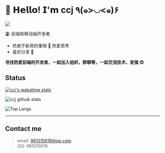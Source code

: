 # 🥳 𝗛𝗲𝗹𝗹𝗼! 𝗜'𝗺 ccj ٩(๑>◡<๑)۶

[![](https://img.shields.io/badge/-@ccj-%23181717?style=flat-square&logo=github)](https://github.com/ccj)

🏖 前端和移动端开发者

- 热衷于新奇的事物 🤩 热爱思考
- 喜欢分享 🧐

**寻找热爱前端的开发者，一起加入组织，群聊等，一起交流技术，变强 😊**

## Status

[![ccj's wakatime stats](https://github-readme-stats.vercel.app/api/wakatime?username=ccj)](https://github.com/ccj/github-readme-stats)

![ccj github stats](https://github-readme-stats.vercel.app/api?username=ccj&count_private=true&show_icons=true&theme=vue)

![Top Langs](https://github-readme-stats.vercel.app/api/top-langs/?username=ccj&theme=vue&layout=compact)

---


## Contact me


> email: 981015619@qq.com    
> QQ: 981015619

